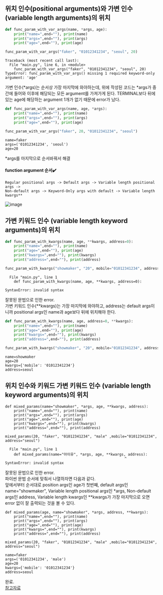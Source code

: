 ## 위치 인수(positional arguments)와 가변 인수(variable length arguments)의 위치

```python
def func_param_with_var_args(name, *args, age):
    print("name=",end=""), print(name)
    print("args=",end=""), print(args)
    print("age=",end=""), print(age)

func_param_with_var_args("faker", "01012341234", "seoul", 20)
```
```
Traceback (most recent call last):
  File "main.py", line 6, in <module>
    func_param_with_var_args("faker", "01012341234", "seoul", 20)
TypeError: func_param_with_var_args() missing 1 required keyword-only argument: 'age'
```
가변 인수(\*args)는 순서상 가장 마지막에 와야하는데, 위에 작성된 코드는 \*args가 중간에 들어와 이후에 해당되는 모든 argument를 가져가게 된다.
TERMINAL보다 뒤에 있는 age에 해당하는 argument 1개가 없기 때문에 error가 났다. 
```python
def func_param_with_var_args(name, age, *args):
    print("name=",end=""), print(name)
    print("args=",end=""), print(args)
    print("age=",end=""), print(age)

func_param_with_var_args("faker", 20, "01012341234", "seoul")
```
```
name=faker
args=('01012341234', 'seoul')
age=20
```
\*args를 마지막으로 순서바꿔서 해결
#### function argument 순서:heavy_check_mark: 
```
Regular positional args -> Default args -> Variable length positional args -> 
Non-default args -> Keyword-Only args with default -> Variable length kwargs**
```
![image](https://getkt.com/wp-content/uploads/2019/02/python-function-definition-arguments-kind-and-order.jpg)
## 가변 키워드 인수 (variable length keyword arguments)의 위치
```python
def func_param_with_kwargs(name, age, **kwargs, address=0):
    print("name=",end=""), print(name)
    print("age=",end=""), print(age)
    print("kwargs=",end=""), print(kwargs)
    print("address=",end=""), print(address)

func_param_with_kwargs("showmaker", "20", mobile="01012341234", address="seoul")
```
```
  File "main.py", line 1
    def func_param_with_kwargs(name, age, **kwargs, address=0):
                                                    ^
SyntaxError: invalid syntax
```
잘못된 문법으로 인한 error.  
가변 키워드 인수(\*\*kwargs)는 가장 마지막에 와야하고, address는 default args이니까 positional args인 name과 age보다 뒤에 위치해야 한다.
```python
def func_param_with_kwargs(name, age, address=0, **kwargs):
    print("name=",end=""), print(name)
    print("age=",end=""), print(age)
    print("kwargs=",end=""), print(kwargs)
    print("address=",end=""), print(address)

func_param_with_kwargs("showmaker", "20", mobile="01012341234", address="seoul")
```
```
name=showmaker
age=20
kwargs={'mobile': '01012341234'}
address=seoul
```
## 위치 인수와 키워드 가변 키워드 인수 (variable length keyword arguments)의 위치
```
def mixed_params(name="showmaker", *args, age, **kwargs, address):
    print("name=",end=""), print(name)
    print("args=",end=""), print(args)
    print("age=",end=""), print(age)
    print("kwargs=",end=""), print(kwargs)
    print("address=",end=""), print(address)

mixed_params(20, "faker", "01012341234", "male" ,mobile="01012341234", address="seoul")
```
```
  File "main.py", line 1
    def mixed_params(name="아이유", *args, age, **kwargs, address):
                                                       ^
SyntaxError: invalid syntax
```
잘못된 문법으로 인한 error.  
파이썬 문법 순서에 맞춰서 나열하자면 다음과 같다.  
앞에서부터 순서대로 position args인 age가 첫번째, default args인 name="showmaker", Variable length positional args인 *args, Non-default args인 address, Variable length kwargs인 **kwargs가 가장 마지막으로 오면 error 없이 잘 출력되는 것을 볼 수 있다.
```
def mixed_params(age, name="showmaker", *args, address, **kwargs):
    print("name=",end=""), print(name)
    print("args=",end=""), print(args)
    print("age=",end=""), print(age)
    print("kwargs=",end=""), print(kwargs)
    print("address=",end=""), print(address)

mixed_params(20, "faker", "01012341234", "male" ,mobile="01012341234", address="seoul")
```
```
name=faker
args=('01012341234', 'male')
age=20
kwargs={'mobile': '01012341234'}
address=seoul
```
완료.  
[참고자료](https://getkt.com/blog/python-keyword-only-arguments/)
